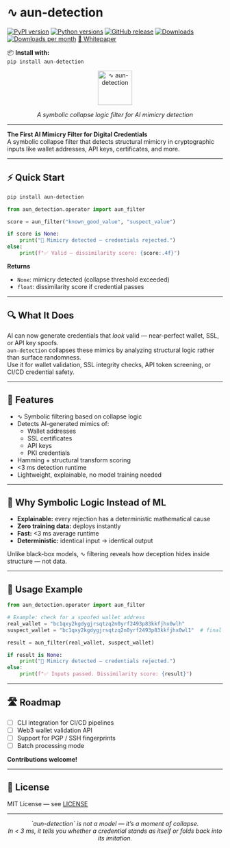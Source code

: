 # ∿ aun-detection

[![PyPI version](https://img.shields.io/pypi/v/aun-detection.svg?color=blue)](https://pypi.org/project/aun-detection/)
[![Python versions](https://img.shields.io/pypi/pyversions/aun-detection.svg?color=brightgreen)](https://pypi.org/project/aun-detection/)
[![GitHub release](https://img.shields.io/github/v/release/halifaxjerrykatz-dotcom/aun-detection?color=blue)](https://github.com/halifaxjerrykatz-dotcom/aun-detection/releases)
[![Downloads](https://static.pepy.tech/badge/aun-detection)](https://pepy.tech/project/aun-detection)
[![Downloads per month](https://static.pepy.tech/badge/aun-detection/month)](https://pepy.tech/project/aun-detection)
[📄 Whitepaper](https://github.com/halifaxjerrykatz-dotcom/aun-detection/raw/main/docs/whitepaper.pdf)

📦 **Install with:**  
`pip install aun-detection`

<p align="center">
  <img src="https://github.com/halifaxjerrykatz-dotcom/aun-detection/raw/main/docs/logo.png" alt="∿ aun-detection" width="80"/>
</p>
<p align="center"><em>A symbolic collapse logic filter for AI mimicry detection</em></p>

---

**The First AI Mimicry Filter for Digital Credentials**  
A symbolic collapse filter that detects structural mimicry in cryptographic inputs like wallet addresses, API keys, certificates, and more.

---

## ⚡ Quick Start

```bash
pip install aun-detection
```

```python
from aun_detection.operator import aun_filter

score = aun_filter("known_good_value", "suspect_value")

if score is None:
    print("🚨 Mimicry detected — credentials rejected.")
else:
    print(f"✅ Valid — dissimilarity score: {score:.4f}")
```

**Returns**
- `None`: mimicry detected (collapse threshold exceeded)
- `float`: dissimilarity score if credential passes

---

## 🔍 What It Does

AI can now generate credentials that *look* valid — near-perfect wallet, SSL, or API key spoofs.  
`aun-detection` collapses these mimics by analyzing structural logic rather than surface randomness.  
Use it for wallet validation, SSL integrity checks, API token screening, or CI/CD credential safety.

---

## 🚀 Features

- ∿ Symbolic filtering based on collapse logic  
- Detects AI-generated mimics of:
  - Wallet addresses  
  - SSL certificates  
  - API keys  
  - PKI credentials  
- Hamming + structural transform scoring  
- <3 ms detection runtime  
- Lightweight, explainable, no model training needed  

---

## 🤔 Why Symbolic Logic Instead of ML

- **Explainable:** every rejection has a deterministic mathematical cause  
- **Zero training data:** deploys instantly  
- **Fast:** <3 ms average runtime  
- **Deterministic:** identical input → identical output  

Unlike black-box models, ∿ filtering reveals how deception hides inside structure — not data.

---

## 🧠 Usage Example

```python
from aun_detection.operator import aun_filter

# Example: check for a spoofed wallet address
real_wallet = "bc1qxy2kgdygjrsqtzq2n0yrf2493p83kkfjhx0wlh"
suspect_wallet = "bc1qxy2kgdygjrsqtzq2n0yrf2493p83kkfjhx0wl1"  # final '1' vs 'h'

result = aun_filter(real_wallet, suspect_wallet)

if result is None:
    print("🚨 Mimicry detected — credentials rejected.")
else:
    print(f"✅ Inputs passed. Dissimilarity score: {result}")
```

---

## 🛣️ Roadmap

- [ ] CLI integration for CI/CD pipelines  
- [ ] Web3 wallet validation API  
- [ ] Support for PGP / SSH fingerprints  
- [ ] Batch processing mode  

**Contributions welcome!**

---

## 📄 License

MIT License — see [LICENSE](LICENSE)

---

<p align="center"><em>`aun-detection` is not a model — it’s a moment of collapse.</em><br/>
<em>In &lt; 3 ms, it tells you whether a credential stands as itself or folds back into its imitation.</em></p>
